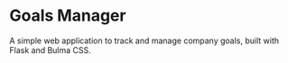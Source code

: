 # Goals Manager

A simple web application to track and manage company goals, built with Flask and Bulma CSS.
